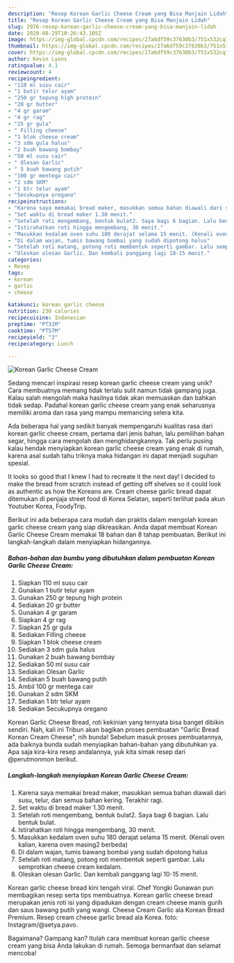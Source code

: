```yaml
---
description: "Resep Korean Garlic Cheese Cream yang Bisa Manjain Lidah"
title: "Resep Korean Garlic Cheese Cream yang Bisa Manjain Lidah"
slug: 2976-resep-korean-garlic-cheese-cream-yang-bisa-manjain-lidah
date: 2020-08-29T10:26:43.105Z
image: https://img-global.cpcdn.com/recipes/27a6df59c37630b3/751x532cq70/korean-garlic-cheese-cream-foto-resep-utama.jpg
thumbnail: https://img-global.cpcdn.com/recipes/27a6df59c37630b3/751x532cq70/korean-garlic-cheese-cream-foto-resep-utama.jpg
cover: https://img-global.cpcdn.com/recipes/27a6df59c37630b3/751x532cq70/korean-garlic-cheese-cream-foto-resep-utama.jpg
author: Kevin Lyons
ratingvalue: 4.1
reviewcount: 4
recipeingredient:
- "110 ml susu cair"
- "1 butir telur ayam"
- "250 gr tepung high protein"
- "20 gr butter"
- "4 gr garam"
- "4 gr rag"
- "25 gr gula"
- " Filling cheese"
- "1 blok cheese cream"
- "3 sdm gula halus"
- "2 buah bawang bombay"
- "50 ml susu cair"
- " Olesan Garlic"
- " 5 buah bawang putih"
- "100 gr mentega cair"
- "2 sdm SKM"
- "1 btr telur ayam"
- "Secukupnya oregano"
recipeinstructions:
- "Karena saya memakai bread maker, masukkan semua bahan diawali dari susu, telur, dan semua bahan kering. Terakhir ragi."
- "Set waktu di bread maker 1.30 menit."
- "Setelah roti mengembang, bentuk bulat2. Saya bagi 6 bagian. Lalu bentuk bulat."
- "Istirahatkan roti hingga mengembang, 30 menit."
- "Masukkan kedalam oven suhu 180 derajat selama 15 menit. (Kenali oven kalian, karena oven masing2 berbeda)"
- "Di dalam wajan, tumis bawang bombai yang sudah dipotong halus"
- "Setelah roti matang, potong roti membentuk seperti gambar. Lalu semprotkan cheese cream kedalam."
- "Oleskan olesan Garlic. Dan kembali panggang lagi 10-15 menit."
categories:
- Resep
tags:
- korean
- garlic
- cheese

katakunci: korean garlic cheese 
nutrition: 230 calories
recipecuisine: Indonesian
preptime: "PT31M"
cooktime: "PT57M"
recipeyield: "3"
recipecategory: Lunch

---
```



![Korean Garlic Cheese Cream](https://img-global.cpcdn.com/recipes/27a6df59c37630b3/751x532cq70/korean-garlic-cheese-cream-foto-resep-utama.jpg)

Sedang mencari inspirasi resep korean garlic cheese cream yang unik? Cara membuatnya memang tidak terlalu sulit namun tidak gampang juga. Kalau salah mengolah maka hasilnya tidak akan memuaskan dan bahkan tidak sedap. Padahal korean garlic cheese cream yang enak seharusnya memiliki aroma dan rasa yang mampu memancing selera kita.

Ada beberapa hal yang sedikit banyak mempengaruhi kualitas rasa dari korean garlic cheese cream, pertama dari jenis bahan, lalu pemilihan bahan segar, hingga cara mengolah dan menghidangkannya. Tak perlu pusing kalau hendak menyiapkan korean garlic cheese cream yang enak di rumah, karena asal sudah tahu triknya maka hidangan ini dapat menjadi suguhan spesial.

It looks so good that I knew I had to recreate it the next day! I decided to make the bread from scratch instead of getting off shelves so it could look as authentic as how the Koreans are. Cream cheese garlic bread dapat ditemukan di penjaja street food di Korea Selatan, seperti terlihat pada akun Youtuber Korea, FoodyTrip.


Berikut ini ada beberapa cara mudah dan praktis dalam mengolah korean garlic cheese cream yang siap dikreasikan. Anda dapat membuat Korean Garlic Cheese Cream memakai 18 bahan dan 8 tahap pembuatan. Berikut ini langkah-langkah dalam menyiapkan hidangannya.

<!--inarticleads1-->

##### Bahan-bahan dan bumbu yang dibutuhkan dalam pembuatan Korean Garlic Cheese Cream:

1. Siapkan 110 ml susu cair
1. Gunakan 1 butir telur ayam
1. Gunakan 250 gr tepung high protein
1. Sediakan 20 gr butter
1. Gunakan 4 gr garam
1. Siapkan 4 gr rag
1. Siapkan 25 gr gula
1. Sediakan  Filling cheese
1. Siapkan 1 blok cheese cream
1. Sediakan 3 sdm gula halus
1. Gunakan 2 buah bawang bombay
1. Sediakan 50 ml susu cair
1. Sediakan  Olesan Garlic
1. Sediakan  5 buah bawang putih
1. Ambil 100 gr mentega cair
1. Gunakan 2 sdm SKM
1. Sediakan 1 btr telur ayam
1. Sediakan Secukupnya oregano


Korean Garlic Cheese Bread, roti kekinian yang ternyata bisa banget dibikin sendiri. Nah, kali ini Tribun akan bagikan proses pembuatan &#34;Garlic Bread Korean Cream Cheese&#34;, nih bunda! Sebelum masuk proses pembuatannya, ada baiknya bunda sudah menyiapkan bahan-bahan yang dibutuhkan ya. Apa saja kira-kira resep andalannya, yuk kita simak resep dari @perutmonmon berikut. 

<!--inarticleads2-->

##### Langkah-langkah menyiapkan Korean Garlic Cheese Cream:

1. Karena saya memakai bread maker, masukkan semua bahan diawali dari susu, telur, dan semua bahan kering. Terakhir ragi.
1. Set waktu di bread maker 1.30 menit.
1. Setelah roti mengembang, bentuk bulat2. Saya bagi 6 bagian. Lalu bentuk bulat.
1. Istirahatkan roti hingga mengembang, 30 menit.
1. Masukkan kedalam oven suhu 180 derajat selama 15 menit. (Kenali oven kalian, karena oven masing2 berbeda)
1. Di dalam wajan, tumis bawang bombai yang sudah dipotong halus
1. Setelah roti matang, potong roti membentuk seperti gambar. Lalu semprotkan cheese cream kedalam.
1. Oleskan olesan Garlic. Dan kembali panggang lagi 10-15 menit.


Korean garlic cheese bread kini tengah viral. Chef Yongki Gunawan pun membagikan resep serta tips membuatnya. Korean garlic cheese bread merupakan jenis roti isi yang dipadukan dengan cream cheese manis gurih dan saus bawang putih yang wangi. Cheese Cream Garlic ala Korean Bread Premium. Resep cream cheese garlic bread ala Korea. foto: Instagram/@setya.pavo. 

Bagaimana? Gampang kan? Itulah cara membuat korean garlic cheese cream yang bisa Anda lakukan di rumah. Semoga bermanfaat dan selamat mencoba!
